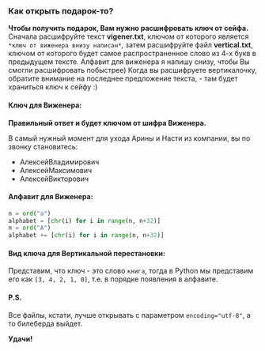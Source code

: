 <h3>Как открыть подарок-то?</h3>
<strong>Чтобы получить подарок, Вам нужно расшифровать ключ от сейфа.</strong>
Сначала расшифруйте текст <strong>vigener.txt</strong>, ключом от которого является <code>*ключ от виженера внизу написан*</code>, затем расшифруйте файл <strong>vertical.txt</strong>, ключом от которого будет самое распространенное слово из 4-х букв в предыдущем тексте.
Алфавит для виженера я напишу снизу, чтобы Вы смогли расшифровать побыстрее)
Когда вы расшифруете вертикалочку, обратите внимание на последнее предложение текста, - там будет храниться ключ к сейфу :) 

<h4>Ключ для Виженера:</h4>
<strong>Правильный ответ и будет ключом от шифра Виженера.</strong>

В самый нужный момент для ухода Арины и Насти из компании, вы по звонку становитесь:
- АлексейВладимирович
- АлексейМаксимович
- АлексейВикторович

<h4>Алфавит для Виженера:</h4>

```python
n = ord("а")
alphabet = [chr(i) for i in range(n, n+32)]
n = ord("А")
alphabet += [chr(i) for i in range(n, n+32)]
```
<h4>Вид ключа для Вертикальной перестановки:</h4>
Представим, что ключ - это слово <code>книга</code>, тогда в Python мы представим его как <code>[3, 4, 2, 1, 0]</code>, т.е. в порядке появления в алфавите.

<h4>P.S.</h4>
Все файлы, кстати, лучше открывать с параметром <code>encoding="utf-8"</code>, а то билеберда выйдет.

<strong>Удачи!</strong>
